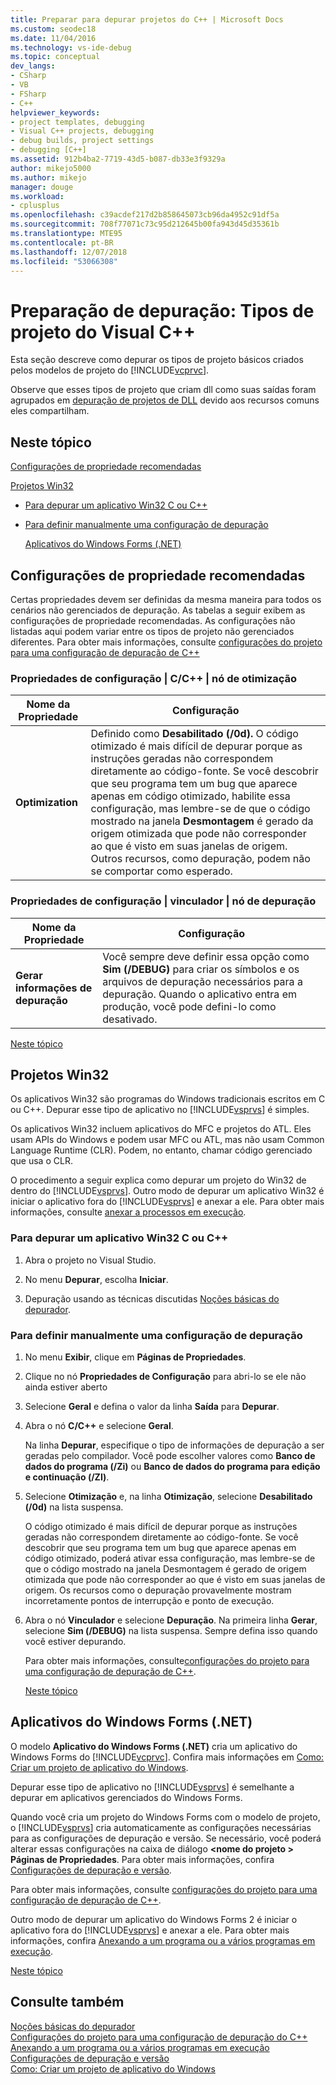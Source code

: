 ```yaml
---
title: Preparar para depurar projetos do C++ | Microsoft Docs
ms.custom: seodec18
ms.date: 11/04/2016
ms.technology: vs-ide-debug
ms.topic: conceptual
dev_langs:
- CSharp
- VB
- FSharp
- C++
helpviewer_keywords:
- project templates, debugging
- Visual C++ projects, debugging
- debug builds, project settings
- debugging [C++]
ms.assetid: 912b4ba2-7719-43d5-b087-db33e3f9329a
author: mikejo5000
ms.author: mikejo
manager: douge
ms.workload:
- cplusplus
ms.openlocfilehash: c39acdef217d2b858645073cb96da4952c91df5a
ms.sourcegitcommit: 708f77071c73c95d212645b00fa943d45d35361b
ms.translationtype: MTE95
ms.contentlocale: pt-BR
ms.lasthandoff: 12/07/2018
ms.locfileid: "53066308"
---
```

# <a name="debugging-preparation-visual-c-project-types"></a>Preparação de depuração: Tipos de projeto do Visual C++
Esta seção descreve como depurar os tipos de projeto básicos criados pelos modelos de projeto do [!INCLUDE[vcprvc](../code-quality/includes/vcprvc_md.md)].  
  
 Observe que esses tipos de projeto que criam dll como suas saídas foram agrupados em [depuração de projetos de DLL](../debugger/debugging-dll-projects.md) devido aos recursos comuns eles compartilham.  
  
##  <a name="BKMK_In_this_topic"></a> Neste tópico  
 [Configurações de propriedade recomendadas](#BKMK_Recommended_Property_Settings)  
  
 [Projetos Win32](#BKMK_Win32_Projects)  
  
- [Para depurar um aplicativo Win32 C ou C++](#BKMK_To_debug_a_C_or_C___Win32_application)  
  
- [Para definir manualmente uma configuração de depuração](#BKMK_To_manually_set_a_Debug_configuration)  
  
  [Aplicativos do Windows Forms (.NET)](#BKMK_Windows_Forms_Applications___NET_)  
  
##  <a name="BKMK_Recommended_Property_Settings"></a> Configurações de propriedade recomendadas  
 Certas propriedades devem ser definidas da mesma maneira para todos os cenários não gerenciados de depuração. As tabelas a seguir exibem as configurações de propriedade recomendadas. As configurações não listadas aqui podem variar entre os tipos de projeto não gerenciados diferentes. Para obter mais informações, consulte [configurações do projeto para uma configuração de depuração de C++](../debugger/project-settings-for-a-cpp-debug-configuration.md)  
  
### <a name="configuration-properties-124-cc-124-optimization-node"></a>Propriedades de configuração &#124; C/C++ &#124; nó de otimização  
  
|Nome da Propriedade|Configuração|  
|-------------------|-------------|  
|**Optimization**|Definido como **Desabilitado (/0d).** O código otimizado é mais difícil de depurar porque as instruções geradas não correspondem diretamente ao código-fonte. Se você descobrir que seu programa tem um bug que aparece apenas em código otimizado, habilite essa configuração, mas lembre-se de que o código mostrado na janela **Desmontagem** é gerado da origem otimizada que pode não corresponder ao que é visto em suas janelas de origem. Outros recursos, como depuração, podem não se comportar como esperado.|  
  
### <a name="configuration-properties-124-linker-124-debugging-node"></a>Propriedades de configuração &#124; vinculador &#124; nó de depuração  
  
|Nome da Propriedade|Configuração|  
|-------------------|-------------|  
|**Gerar informações de depuração**|Você sempre deve definir essa opção como **Sim (/DEBUG)** para criar os símbolos e os arquivos de depuração necessários para a depuração. Quando o aplicativo entra em produção, você pode defini-lo como desativado.|  
  
 [Neste tópico](../debugger/debugging-preparation-visual-cpp-project-types.md#BKMK_In_this_topic)  
  
##  <a name="BKMK_Win32_Projects"></a> Projetos Win32  
 Os aplicativos Win32 são programas do Windows tradicionais escritos em C ou C++. Depurar esse tipo de aplicativo no [!INCLUDE[vsprvs](../code-quality/includes/vsprvs_md.md)] é simples.  
  
 Os aplicativos Win32 incluem aplicativos do MFC e projetos do ATL. Eles usam APIs do Windows e podem usar MFC ou ATL, mas não usam Common Language Runtime (CLR). Podem, no entanto, chamar código gerenciado que usa o CLR.  
  
 O procedimento a seguir explica como depurar um projeto do Win32 de dentro do [!INCLUDE[vsprvs](../code-quality/includes/vsprvs_md.md)]. Outro modo de depurar um aplicativo Win32 é iniciar o aplicativo fora do [!INCLUDE[vsprvs](../code-quality/includes/vsprvs_md.md)] e anexar a ele. Para obter mais informações, consulte [anexar a processos em execução](../debugger/attach-to-running-processes-with-the-visual-studio-debugger.md).  
  
###  <a name="BKMK_To_debug_a_C_or_C___Win32_application"></a> Para depurar um aplicativo Win32 C ou C++  
  
1.  Abra o projeto no Visual Studio.  
  
2.  No menu **Depurar**, escolha **Iniciar**.  
  
3.  Depuração usando as técnicas discutidas [Noções básicas do depurador](../debugger/getting-started-with-the-debugger.md).  
  
###  <a name="BKMK_To_manually_set_a_Debug_configuration"></a> Para definir manualmente uma configuração de depuração  
  
1. No menu **Exibir**, clique em **Páginas de Propriedades**.  
  
2. Clique no nó **Propriedades de Configuração** para abri-lo se ele não ainda estiver aberto  
  
3. Selecione **Geral** e defina o valor da linha **Saída** para **Depurar**.  
  
4. Abra o nó **C/C++** e selecione **Geral**.  
  
    Na linha **Depurar**, especifique o tipo de informações de depuração a ser geradas pelo compilador. Você pode escolher valores como **Banco de dados do programa (/Zi)** ou **Banco de dados do programa para edição e continuação (/ZI)**.  
  
5. Selecione **Otimização** e, na linha **Otimização**, selecione **Desabilitado (/0d)** na lista suspensa.  
  
    O código otimizado é mais difícil de depurar porque as instruções geradas não correspondem diretamente ao código-fonte. Se você descobrir que seu programa tem um bug que aparece apenas em código otimizado, poderá ativar essa configuração, mas lembre-se de que o código mostrado na janela Desmontagem é gerado de origem otimizada que pode não corresponder ao que é visto em suas janelas de origem. Os recursos como o depuração provavelmente mostram incorretamente pontos de interrupção e ponto de execução.  
  
6. Abra o nó **Vinculador** e selecione **Depuração**. Na primeira linha **Gerar**, selecione **Sim (/DEBUG)** na lista suspensa. Sempre defina isso quando você estiver depurando.  
  
   Para obter mais informações, consulte[configurações do projeto para uma configuração de depuração de C++](../debugger/project-settings-for-a-cpp-debug-configuration.md).  
  
   [Neste tópico](../debugger/debugging-preparation-visual-cpp-project-types.md#BKMK_In_this_topic)  
  
##  <a name="BKMK_Windows_Forms_Applications___NET_"></a> Aplicativos do Windows Forms (.NET)  
 O modelo **Aplicativo do Windows Forms (.NET)** cria um aplicativo do Windows Forms do [!INCLUDE[vcprvc](../code-quality/includes/vcprvc_md.md)]. Confira mais informações em [Como: Criar um projeto de aplicativo do Windows](https://docs.microsoft.com/previous-versions/visualstudio/visual-studio-2010/42wc9kk5(v=vs.100)).  
  
 Depurar esse tipo de aplicativo no [!INCLUDE[vsprvs](../code-quality/includes/vsprvs_md.md)] é semelhante a depurar em aplicativos gerenciados do Windows Forms.  
  
 Quando você cria um projeto do Windows Forms com o modelo de projeto, o [!INCLUDE[vsprvs](../code-quality/includes/vsprvs_md.md)] cria automaticamente as configurações necessárias para as configurações de depuração e versão. Se necessário, você poderá alterar essas configurações na caixa de diálogo **\<nome do projeto > Páginas de Propriedades**. Para obter mais informações, confira [Configurações de depuração e versão](../debugger/how-to-set-debug-and-release-configurations.md).  
  
 Para obter mais informações, consulte [configurações do projeto para uma configuração de depuração de C++](../debugger/project-settings-for-a-cpp-debug-configuration.md).  
  
 Outro modo de depurar um aplicativo do Windows Forms 2 é iniciar o aplicativo fora do [!INCLUDE[vsprvs](../code-quality/includes/vsprvs_md.md)] e anexar a ele. Para obter mais informações, confira [Anexando a um programa ou a vários programas em execução](../debugger/attach-to-running-processes-with-the-visual-studio-debugger.md).  
  
 [Neste tópico](../debugger/debugging-preparation-visual-cpp-project-types.md#BKMK_In_this_topic)  
  
## <a name="see-also"></a>Consulte também  
 [Noções básicas do depurador](../debugger/getting-started-with-the-debugger.md)   
 [Configurações do projeto para uma configuração de depuração do C++](../debugger/project-settings-for-a-cpp-debug-configuration.md)   
 [Anexando a um programa ou a vários programas em execução](../debugger/attach-to-running-processes-with-the-visual-studio-debugger.md)   
 [Configurações de depuração e versão](../debugger/how-to-set-debug-and-release-configurations.md)   
 [Como: Criar um projeto de aplicativo do Windows](https://docs.microsoft.com/previous-versions/visualstudio/visual-studio-2010/42wc9kk5(v=vs.100))